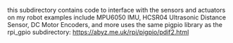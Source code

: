 this subdirectory contains code to interface with the sensors and actuators on my robot
examples include MPU6050 IMU, HCSR04 Ultrasonic Distance Sensor, DC Motor Encoders, and more
uses the same pigpio library as the rpi_gpio subdirectory: https://abyz.me.uk/rpi/pigpio/pdif2.html
